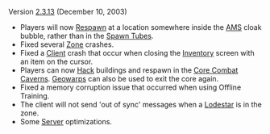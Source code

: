 Version [2.3.13](2.3.13.md) (December 10, 2003)

- Players will now [Respawn](Respawn.md) at a location somewhere inside the
  [AMS](../vehicles/Advanced_Mobile_Station.md) cloak bubble, rather than in the
  [Spawn Tubes](../Spawn_Tube.md).
- Fixed several [Zone](Zone.md) crashes.
- Fixed a [Client](Client.md) crash that occur when closing the
  [Inventory](Inventory.md) screen with an item on the cursor.
- Players can now [Hack](Hack.md) buildings and respawn in the
  [Core Combat](Core_Combat.md) [Caverns](../Cavern.md). [Geowarps](Geowarp.md)
  can also be used to exit the core again.
- Fixed a memory corruption issue that occurred when using Offline Training.
- The client will not send 'out of sync' messages when a [Lodestar](Lodestar.md)
  is in the zone.
- Some [Server](Server.md) optimizations.

<!--[category:Patches](category:Patches.md)-->

